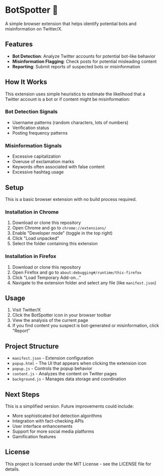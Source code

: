 # BotSpotter 🤖

A simple browser extension that helps identify potential bots and misinformation on Twitter/X.

## Features

- **Bot Detection**: Analyze Twitter accounts for potential bot-like behavior
- **Misinformation Flagging**: Check posts for potential misleading content
- **Reporting**: Submit reports of suspected bots or misinformation

## How It Works

This extension uses simple heuristics to estimate the likelihood that a Twitter account is a bot or if content might be misinformation:

### Bot Detection Signals
- Username patterns (random characters, lots of numbers)
- Verification status
- Posting frequency patterns

### Misinformation Signals
- Excessive capitalization
- Overuse of exclamation marks
- Keywords often associated with false content
- Excessive hashtag usage

## Setup

This is a basic browser extension with no build process required.

### Installation in Chrome

1. Download or clone this repository
2. Open Chrome and go to `chrome://extensions/`
3. Enable "Developer mode" (toggle in the top right)
4. Click "Load unpacked"
5. Select the folder containing this extension

### Installation in Firefox

1. Download or clone this repository
2. Open Firefox and go to `about:debugging#/runtime/this-firefox`
3. Click "Load Temporary Add-on..."
4. Navigate to the extension folder and select any file (like `manifest.json`)

## Usage

1. Visit Twitter/X
2. Click the BotSpotter icon in your browser toolbar
3. View the analysis of the current page
4. If you find content you suspect is bot-generated or misinformation, click "Report"

## Project Structure

- `manifest.json` - Extension configuration
- `popup.html` - The UI that appears when clicking the extension icon
- `popup.js` - Controls the popup behavior
- `content.js` - Analyzes the content on Twitter pages
- `background.js` - Manages data storage and coordination

## Next Steps

This is a simplified version. Future improvements could include:
- More sophisticated bot detection algorithms
- Integration with fact-checking APIs
- User interface enhancements
- Support for more social media platforms
- Gamification features

## License

This project is licensed under the MIT License - see the LICENSE file for details. 